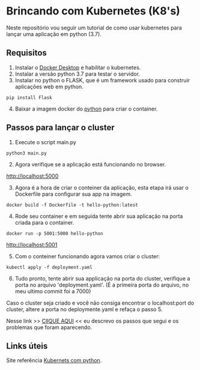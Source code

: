 # Brincando com Kubernetes (K8's)
Neste repositório vou seguir um tutorial de como usar kubernetes para lançar uma aplicação em python (3.7).
## Requisitos
1. Instalar o [Docker Desktop](https://hub.docker.com/editions/community/docker-ce-desktop-windows) e habilitar o kubernetes.
2. Instalar a versão python 3.7 para testar o servidor.
3. Instalar no python o FLASK, que é um framework usado para construir aplicações web em python.

`pip install Flask`

4. Baixar a imagem docker do [python](https://hub.docker.com/_/python/) para criar o container.

## Passos para lançar o cluster
 1. Execute o script main.py
 
`python3 main.py`   

 2. Agora verifique se a aplicação está funcionando no browser.
 
[http://localhost:5000](http://localhost:5000)

 3. Agora é a hora de criar o conteiner da aplicação, esta etapa irá usar o Dockerfile para configurar sua app na imagem.
 
```docker build -f Dockerfile -t hello-python:latest```

 4. Rode seu container e em seguida tente abrir sua aplicação na porta criada para o container.
 
 `docker run -p 5001:5000 hello-python`

  [http://localhost:5001](http://localhost:5001)

 5. Com o conteiner funcionando agora vamos criar o cluster:
 
 ```kubectl apply -f deployment.yaml```
 
 6. Tudo pronto, tente abrir sua applicação na porta do cluster, verifique a porta no arquivo 'deployment.yaml'.
(É a primeira porta do arquivo, no meu ultimo commit foi a 7000)

Caso o cluster seja criado e você não consiga encontrar o localhost:port do cluster, altere a porta no deploymente.yaml e refaça o passo 5.

Nesse link >> [ClIQUE AQUI](https://github.com/TiagoGIM/brincandocomk8/blob/main/app/comands.txt) << eu descrevo os passos que segui e os problemas que foram aparecendo.

## Links úteis
Site referência [Kubernets com python](https://kubernetes.io/blog/2019/07/23/get-started-with-kubernetes-using-python/).

